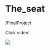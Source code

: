 # The_seat
/FinalProject

Click video!

[![](https://img.youtube.com/vi/WDNLef7isgw/0.jpg)](http://www.youtube.com/watch?v=WDNLef7isgw "Click to play on Youtube.com")
